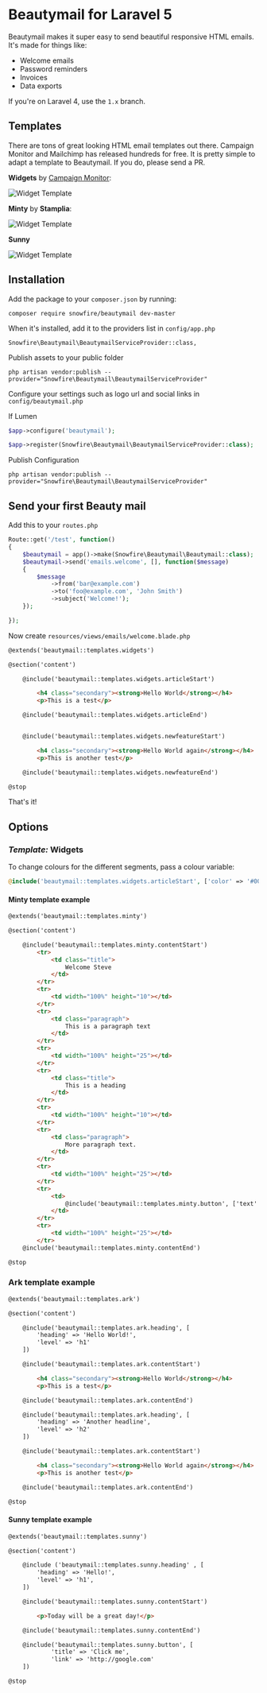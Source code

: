 # Beautymail for Laravel 5

Beautymail makes it super easy to send beautiful responsive HTML emails. It's made for things like:

* Welcome emails
* Password reminders
* Invoices
* Data exports

If you're on Laravel 4, use the `1.x` branch.

## Templates

There are tons of great looking HTML email templates out there. Campaign Monitor and Mailchimp has released hundreds for free. It is pretty simple to adapt a template to Beautymail. If you do, please send a PR.

__Widgets__ by [Campaign Monitor](https://www.campaignmonitor.com/templates/all/):

![Widget Template](screenshots/widgets.png?raw=true "Widgets template")

__Minty__ by __Stamplia__:

![Widget Template](screenshots/minty.png?raw=true "Widgets template")

__Sunny__

![Widget Template](screenshots/sunny.png?raw=true "Sunny template")

## Installation

Add the package to your `composer.json` by running:

    composer require snowfire/beautymail dev-master

When it's installed, add it to the providers list in `config/app.php`

	Snowfire\Beautymail\BeautymailServiceProvider::class,

Publish assets to your public folder

    php artisan vendor:publish --provider="Snowfire\Beautymail\BeautymailServiceProvider"
    
Configure your settings such as logo url and social links in `config/beautymail.php`

If Lumen

```php
$app->configure('beautymail');

$app->register(Snowfire\Beautymail\BeautymailServiceProvider::class);
```

Publish Configuration

```shell
php artisan vendor:publish --provider="Snowfire\Beautymail\BeautymailServiceProvider"
```



## Send your first Beauty mail

Add this to your `routes.php`

```php
Route::get('/test', function()
{
	$beautymail = app()->make(Snowfire\Beautymail\Beautymail::class);
    $beautymail->send('emails.welcome', [], function($message)
    {
        $message
			->from('bar@example.com')
			->to('foo@example.com', 'John Smith')
			->subject('Welcome!');
    });

});
```

Now create `resources/views/emails/welcome.blade.php`

```html
@extends('beautymail::templates.widgets')

@section('content')

	@include('beautymail::templates.widgets.articleStart')

		<h4 class="secondary"><strong>Hello World</strong></h4>
		<p>This is a test</p>

	@include('beautymail::templates.widgets.articleEnd')


	@include('beautymail::templates.widgets.newfeatureStart')

		<h4 class="secondary"><strong>Hello World again</strong></h4>
		<p>This is another test</p>

	@include('beautymail::templates.widgets.newfeatureEnd')

@stop
```

That's it!

## Options

### _Template:_ Widgets

To change colours for the different segments, pass a colour variable:

```php
@include('beautymail::templates.widgets.articleStart', ['color' => '#0000FF'])
```

#### Minty template example

```html
@extends('beautymail::templates.minty')

@section('content')

	@include('beautymail::templates.minty.contentStart')
		<tr>
			<td class="title">
				Welcome Steve
			</td>
		</tr>
		<tr>
			<td width="100%" height="10"></td>
		</tr>
		<tr>
			<td class="paragraph">
				This is a paragraph text
			</td>
		</tr>
		<tr>
			<td width="100%" height="25"></td>
		</tr>
		<tr>
			<td class="title">
				This is a heading
			</td>
		</tr>
		<tr>
			<td width="100%" height="10"></td>
		</tr>
		<tr>
			<td class="paragraph">
				More paragraph text.
			</td>
		</tr>
		<tr>
			<td width="100%" height="25"></td>
		</tr>
		<tr>
			<td>
				@include('beautymail::templates.minty.button', ['text' => 'Sign in', 'link' => '#'])
			</td>
		</tr>
		<tr>
			<td width="100%" height="25"></td>
		</tr>
	@include('beautymail::templates.minty.contentEnd')

@stop
```

### Ark template example

```html
@extends('beautymail::templates.ark')

@section('content')

    @include('beautymail::templates.ark.heading', [
		'heading' => 'Hello World!',
		'level' => 'h1'
	])

    @include('beautymail::templates.ark.contentStart')

        <h4 class="secondary"><strong>Hello World</strong></h4>
        <p>This is a test</p>

    @include('beautymail::templates.ark.contentEnd')

    @include('beautymail::templates.ark.heading', [
		'heading' => 'Another headline',
		'level' => 'h2'
	])

    @include('beautymail::templates.ark.contentStart')

        <h4 class="secondary"><strong>Hello World again</strong></h4>
        <p>This is another test</p>

    @include('beautymail::templates.ark.contentEnd')

@stop
```

#### Sunny template example

```html
@extends('beautymail::templates.sunny')

@section('content')

    @include ('beautymail::templates.sunny.heading' , [
        'heading' => 'Hello!',
        'level' => 'h1',
    ])

    @include('beautymail::templates.sunny.contentStart')

        <p>Today will be a great day!</p>

    @include('beautymail::templates.sunny.contentEnd')

    @include('beautymail::templates.sunny.button', [
        	'title' => 'Click me',
        	'link' => 'http://google.com'
    ])

@stop
```
